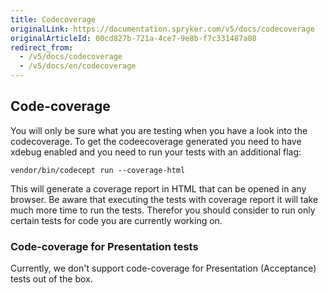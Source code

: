```yaml
---
title: Codecoverage
originalLink: https://documentation.spryker.com/v5/docs/codecoverage
originalArticleId: 00cd827b-721a-4ce7-9e8b-f7c331487a08
redirect_from:
  - /v5/docs/codecoverage
  - /v5/docs/en/codecoverage
---
```


## Code-coverage
You will only be sure what you are testing when you have a look into the codecoverage. To get the codeecoverage generated you need to have xdebug enabled and you need to run your tests with an additional flag:

`vendor/bin/codecept run --coverage-html`

This will generate a coverage report in HTML that can be opened in any browser. Be aware that executing the tests with coverage report it will take much more time to run the tests. Therefor you should consider to run only certain tests for code you are currently working on.

### Code-coverage for Presentation tests
Currently, we don't support code-coverage for Presentation (Acceptance) tests out of the box.
